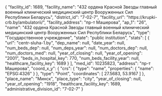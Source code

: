{
    "facility_id": 1689,
    "facility_name": "432 ордена Красной Звезды главный военный клинический медицинский центр Вооруженных Сил Республики Беларусь",
    "district_id": "7-02-7",
    "facility_url": "https:\/\/krupki-crb.by\/ambulatorii\/",
    "facility_address": "пр-т Машерова",
    "ap_1": "26",
    "name": "432 ордена Красной Звезды главный военный клинический медицинский центр Вооруженных Сил Республики Беларусь",
    "type": "Государственное учреждение",
    "state": "public institution",
    "stats": [
        {
            "url": "centr-sluha-1.by",
            "dep_name": null,
            "date_year": null,
            "num_beds_dep": null,
            "num_deps_year": null,
            "num_doctors_dep": null,
            "num_doctors_med": null,
            "year_of_closing": null,
            "year_of_opening": "2001",
            "beds_in_hospital_key": 770,
            "num_beds_facility_year": null,
            "healthcare_facility_key": 1689
        }
    ],
    "med_id": 10235823,
    "address": "пр-т Машерова",
    "coord_x_y": {
        "crs": {
            "type": "name",
            "properties": {
                "name": "EPSG:4326"
            }
        },
        "type": "Point",
        "coordinates": [
            27.5683,
            53.9167
        ]
    },
    "place_name": "Минск",
    "place_type": "city",
    "year_of_closing": null,
    "year_of_opening": "1918",
    "healthcare_facility_key": 1689,
    "administrative_division_id": "7-02-7"
}